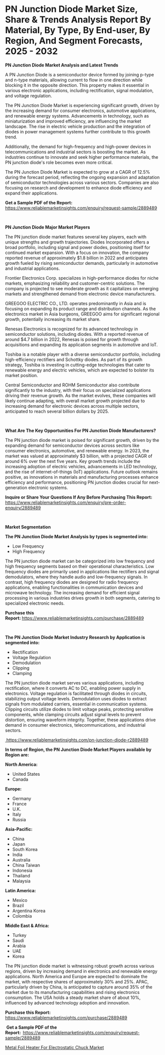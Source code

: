 <p><h1>PN Junction Diode Market Size, Share & Trends Analysis Report By Material, By Type, By End-user, By Region, And Segment Forecasts, 2025 - 2032</h1></p><p><strong>PN Junction Diode Market Analysis and Latest Trends</strong></p>
<p><p>A PN Junction Diode is a semiconductor device formed by joining p-type and n-type materials, allowing current to flow in one direction while blocking it in the opposite direction. This property makes it essential in various electronic applications, including rectification, signal modulation, and voltage regulation.</p><p>The PN Junction Diode Market is experiencing significant growth, driven by the increasing demand for consumer electronics, automotive applications, and renewable energy systems. Advancements in technology, such as miniaturization and improved efficiency, are influencing the market landscape. The rise in electric vehicle production and the integration of diodes in power management systems further contribute to this growth trend.</p><p>Additionally, the demand for high-frequency and high-power devices in telecommunications and industrial sectors is boosting the market. As industries continue to innovate and seek higher performance materials, the PN junction diode's role becomes even more critical.</p><p>The PN Junction Diode Market is expected to grow at a CAGR of 12.5% during the forecast period, reflecting the ongoing expansion and adaptation of semiconductor technologies across various sectors. Companies are also focusing on research and development to enhance diode efficiency and expand their applications.</p></p>
<p><strong>Get a Sample PDF of the Report:&nbsp;</strong> <a href="https://www.reliablemarketinsights.com/enquiry/request-sample/2889489?utm_campaign=3164&utm_medium=2&utm_source=Github&utm_content=ia&utm_term=14032025&utm_id=pn-junction-diode">https://www.reliablemarketinsights.com/enquiry/request-sample/2889489</a></p>
<p>&nbsp;</p>
<p><strong>PN Junction Diode Major Market Players</strong></p>
<p><p>The PN junction diode market features several key players, each with unique strengths and growth trajectories. Diodes Incorporated offers a broad portfolio, including signal and power diodes, positioning itself for continued market expansion. With a focus on innovation, the company reported revenue of approximately $1.8 billion in 2022 and anticipates growth fueled by rising semiconductor demands, particularly in automotive and industrial applications.</p><p>Frontier Electronics Corp. specializes in high-performance diodes for niche markets, emphasizing reliability and customer-centric solutions. The company is projected to see moderate growth as it capitalizes on emerging markets and strengthened demand from electronic device manufacturers.</p><p>GREEGOO ELECTRIC CO., LTD. operates predominantly in Asia and is focusing on expanding its product range and distribution channels. As the electronics market in Asia burgeons, GREEGOO aims for significant regional growth, potentially increasing its market share.</p><p>Renesas Electronics is recognized for its advanced technology in semiconductor solutions, including diodes. With a reported revenue of around $4.7 billion in 2022, Renesas is poised for growth through acquisitions and expanding its application segments in automotive and IoT.</p><p>Toshiba is a notable player with a diverse semiconductor portfolio, including high-efficiency rectifiers and Schottky diodes. As part of its growth strategy, Toshiba is investing in cutting-edge technologies that cater to renewable energy and electric vehicles, which are expected to bolster its market position.</p><p>Central Semiconductor and ROHM Semiconductor also contribute significantly to the industry, with their focus on specialized applications driving their revenue growth. As the market evolves, these companies will likely continue adapting, with overall market growth projected due to increasing demand for electronic devices across multiple sectors, anticipated to reach several billion dollars by 2025.</p></p>
<p>&nbsp;</p>
<p><strong>What Are The Key Opportunities For PN Junction Diode Manufacturers?</strong></p>
<p><p>The PN junction diode market is poised for significant growth, driven by the expanding demand for semiconductor devices across sectors like consumer electronics, automotive, and renewable energy. In 2023, the market was valued at approximately $3 billion, with a projected CAGR of around 6% over the next five years. Key growth trends include the increasing adoption of electric vehicles, advancements in LED technology, and the rise of internet-of-things (IoT) applications. Future outlook remains positive, as innovations in materials and manufacturing processes enhance efficiency and performance, positioning PN junction diodes crucial for next-generation electronic systems.</p></p>
<p><strong>Inquire or Share Your Questions If Any Before Purchasing This Report:</strong> <a href="https://www.reliablemarketinsights.com/enquiry/pre-order-enquiry/2889489?utm_campaign=3164&utm_medium=2&utm_source=Github&utm_content=ia&utm_term=14032025&utm_id=pn-junction-diode">https://www.reliablemarketinsights.com/enquiry/pre-order-enquiry/2889489</a></p>
<p>&nbsp;</p>
<p><strong>Market Segmentation</strong></p>
<p><strong>The PN Junction Diode Market Analysis by types is segmented into:</strong></p>
<p><ul><li>Low Frequency</li><li>High Frequency</li></ul></p>
<p><p>The PN junction diode market can be categorized into low frequency and high frequency segments based on their operational characteristics. Low frequency diodes are primarily used in applications like rectifiers and signal demodulators, where they handle audio and low-frequency signals. In contrast, high frequency diodes are designed for radio frequency applications, enabling functionalities in communication devices and microwave technology. The increasing demand for efficient signal processing in various industries drives growth in both segments, catering to specialized electronic needs.</p></p>
<p><strong>Purchase this Report:&nbsp;</strong><a href="https://www.reliablemarketinsights.com/purchase/2889489?utm_campaign=3164&utm_medium=2&utm_source=Github&utm_content=ia&utm_term=14032025&utm_id=pn-junction-diode">https://www.reliablemarketinsights.com/purchase/2889489</a></p>
<p>&nbsp;</p>
<p><strong>The PN Junction Diode Market Industry Research by Application is segmented into:</strong></p>
<p><ul><li>Rectification</li><li>Voltage Regulation</li><li>Demodulation</li><li>Clipping</li><li>Clamping</li></ul></p>
<p><p>The PN junction diode market serves various applications, including rectification, where it converts AC to DC, enabling power supply in electronics. Voltage regulation is facilitated through diodes in circuits, stabilizing output voltage levels. Demodulation uses diodes to extract signals from modulated carriers, essential in communication systems. Clipping circuits utilize diodes to limit voltage peaks, protecting sensitive components, while clamping circuits adjust signal levels to prevent distortion, ensuring waveform integrity. Together, these applications drive demand in consumer electronics, telecommunications, and industrial sectors.</p></p>
<p><a href="https://www.reliablemarketinsights.com/pn-junction-diode-r2889489?utm_campaign=3164&utm_medium=2&utm_source=Github&utm_content=ia&utm_term=14032025&utm_id=pn-junction-diode">&nbsp;https://www.reliablemarketinsights.com/pn-junction-diode-r2889489</a></p>
<p><strong>In terms of Region, the PN Junction Diode Market Players available by Region are:</strong></p>
<p>
    <p> <strong> North America: </strong>
        <ul>
            <li>United States</li>
            <li>Canada</li>
        </ul>
        </p> 
    <p> <strong> Europe: </strong>
        <ul>
            <li>Germany</li>
            <li>France</li>
            <li>U.K.</li>
            <li>Italy</li>
            <li>Russia</li>
        </ul>
        </p> 
    <p> <strong> Asia-Pacific: </strong>
        <ul>
            <li>China</li>
            <li>Japan</li>
            <li>South Korea</li>
            <li>India</li>
            <li>Australia</li>
            <li>China Taiwan</li>
            <li>Indonesia</li>
            <li>Thailand</li>
            <li>Malaysia</li>
        </ul>
        </p> 
    <p> <strong> Latin America: </strong>
        <ul>
            <li>Mexico</li>
            <li>Brazil</li>
            <li>Argentina Korea</li>
            <li>Colombia</li>
        </ul>
        </p> 
    <p> <strong> Middle East & Africa: </strong>
        <ul>
            <li>Turkey</li>
            <li>Saudi</li>
            <li>Arabia</li>
            <li>UAE</li>
            <li>Korea</li>
        </ul>
    </p>
    </p>
<p><p>The PN junction diode market is witnessing robust growth across various regions, driven by increasing demand in electronics and renewable energy applications. North America and Europe are expected to dominate the market, with respective shares of approximately 30% and 25%. APAC, particularly driven by China, is anticipated to capture around 35% of the market due to its manufacturing capabilities and rising electronics consumption. The USA holds a steady market share of about 10%, influenced by advanced technology adoption and innovation.</p></p>
<p><strong>Purchase this Report: </strong><a href="https://www.reliablemarketinsights.com/purchase/2889489?utm_campaign=3164&utm_medium=2&utm_source=Github&utm_content=ia&utm_term=14032025&utm_id=pn-junction-diode">https://www.reliablemarketinsights.com/purchase/2889489</a></p>
<p>&nbsp;<strong>Get a Sample PDF of the Report:&nbsp;&nbsp;</strong><a href="https://www.reliablemarketinsights.com/enquiry/request-sample/2889489?utm_campaign=3164&utm_medium=2&utm_source=Github&utm_content=ia&utm_term=14032025&utm_id=pn-junction-diode">https://www.reliablemarketinsights.com/enquiry/request-sample/2889489</a></p>
<p><strong></strong></p>
<p><p><a href="https://github.com/muhjanaidu/Market-Research-Report-List-1/blob/main/metal-foil-heater-for-electrostatic-chuck-market.md?utm_campaign=3164&utm_medium=2&utm_source=Github&utm_content=ia&utm_term=14032025&utm_id=pn-junction-diode">Metal Foil Heater For Electrostatic Chuck Market</a></p></p>